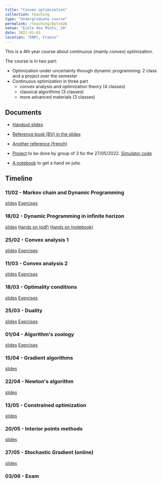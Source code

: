 ```yaml
---
title: "Convex optimization"
collection: teaching
type: "Undergraduate course"
permalink: /teaching/Optim2A
venue: "Ecole des Ponts, 2A"
date: 2022-01-01
location: "ENPC, France"
---
```


This is a 4th year course about continuous (mainly convex) optimization.

The course is in two part:

- Optimization under uncertainty through dynamic programming: 2 class and a project over the semester
- Continuous optimization in three part
  - convex analysis and optimization theory (4 classes)
  - classical algorithms (3 classes)
  - more advanced materials (3 classes)

## Documents

- [Handout slides](../files/teaching/2A-opti/handout-2A-OC.pdf) 
- [Reference book (BV) in the slides](https://web.stanford.edu/~boyd/cvxbook/)
- [Another reference (french)](https://hal.archives-ouvertes.fr/hal-03347060)

- [Project](../files/teaching/2A-opti/TP/Projet2022.pdf) to be done by group of 3 for the 27/05/2022. [Simulator code](../files/teaching/2A-opti/TP/zombies_simulator.jl)
- [A notebook](../files/teaching/2A-opti/TP/JuMPcrashcourse.ipynb) to get a hand on julia.

## Timeline

### 11/02 - Markov chain and Dynamic Programming

[slides](../files/teaching/2A-opti/slides/1-DynamicProgramming.pdf)
[Exercises](../files/teaching/2A-opti/TD/1-MDP.pdf)

### 18/02 - Dynamic Programming in infinite horizon

[slides](../files/teaching/2A-opti/slides/1-DynamicProgramming.pdf)
[Hands on (pdf)](../files/teaching/2A-opti/TP/Dice-trade.pdf)
[Hands on (notebook)](../files/teaching/2A-opti/TP/TP_Dice_Trading.ipynb)

### 25/02 - Convex analysis 1

[slides](../files/teaching/2A-opti/slides/2-Convex.pdf)
[Exercises](../files/teaching/2A-opti/TD/2-Convexity-ex.pdf)


### 11/03 - Convex analysis 2

[slides](../files/teaching/2A-opti/slides/2-Convex.pdf)
[Exercises](../files/teaching/2A-opti/TD/2-Convexity-ex.pdf)

### 18/03 - Optimality conditions

[slides](../files/teaching/2A-opti/slides/3-OptimalityConditions.pdf)
[Exercises](../files/teaching/2A-opti/TD/3-OptimalityConditions.pdf)

### 25/03 - Duality

[slides](../files/teaching/2A-opti/slides/4-duality.pdf)
[Exercises](../files/teaching/2A-opti/TD/4-Duality.pdf)

### 01/04 - Algorithm's zoology

[slides](../files/teaching/2A-opti/slides/5-Algorithm.pdf)
[Exercises](../files/teaching/2A-opti/TD/5-Algorithms.pdf)

### 15/04 - Gradient algorithms
[slides](../files/teaching/2A-opti/slides/6-Gradient.pdf)

### 22/04 - Newton's algorithm
[slides](../files/teaching/2A-opti/slides/7-Newton.pdf)

### 13/05 - Constrained optimization
[slides](../files/teaching/2A-opti/slides/8-Constrained.pdf)

### 20/05 - Interior points methods
[slides](../files/teaching/2A-opti/slides/9-IPM.pdf)

### 27/05 - Stochastic Gradient (online)
[slides](../files/teaching/2A-opti/slides/10-SG.pdf)

### 03/06 - Exam

